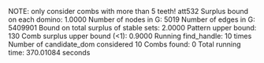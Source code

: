 NOTE: only consider combs with more than 5 teeth! 
att532
Surplus bound on each domino: 1.0000 
Number of nodes in G: 5019 
Number of edges in G: 5409901 
Bound on total surplus of stable sets: 2.0000 
Pattern upper bound: 130 
Comb surplus upper bound (<1): 0.9000 
Running find_handle: 10 times 
Number of candidate_dom considered 10 
Combs found: 0 
Total running time: 370.01084 seconds